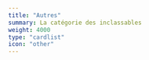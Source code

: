 ```yaml
---
title: "Autres"
summary: La catégorie des inclassables
weight: 4000
type: "cardlist"
icon: "other"
---
```




